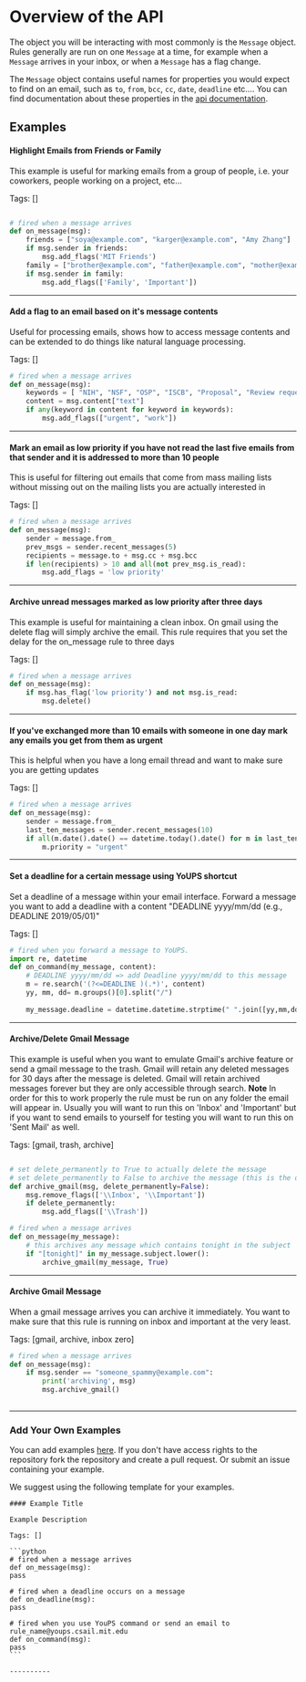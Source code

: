 # Overview of the API

The object you will be interacting with most commonly is the `Message` object. Rules generally are run on one `Message` at a time, for example when a `Message` arrives in your inbox, or when a `Message` has a flag change.

The `Message` object contains useful names for properties you would expect to find on an email, such as `to`, `from`, `bcc`, `cc`, `date`, `deadline` etc.... You can find documentation about these properties in the [api documentation](/docs). 

<!-- TODO we need to make it possible to set custom methods such as deadline using our API. -->

<!-- TODO might be useful to express flags as a custom list so people can use append pop etc... -->

<!-- TODO: what happened to the on flag changed -->

## Examples

#### Highlight Emails from Friends or Family

This example is useful for marking emails from a group of people, i.e. your coworkers, people working on a project, etc...

Tags: []

```python

# fired when a message arrives
def on_message(msg):
    friends = ["soya@example.com", "karger@example.com", "Amy Zhang"]
    if msg.sender in friends:
        msg.add_flags('MIT Friends')
    family = ["brother@example.com", "father@example.com", "mother@example.com"]
    if msg.sender in family:
        msg.add_flags(['Family', 'Important'])
```

----------

<!-- TODO: why does return_only_text in message.content also return the HTML?? -->

#### Add a flag to an email based on it's message contents

Useful for processing emails, shows how to access message contents and can be extended to do things like natural language processing.

Tags: []


```python
# fired when a message arrives
def on_message(msg):
    keywords = [ "NIH", "NSF", "OSP", "ISCB", "Proposal", "Review requests", "AAAS", "IEEE"]
    content = msg.content["text"]
    if any(keyword in content for keyword in keywords):
        msg.add_flags(["urgent", "work"])
```

----------

#### Mark an email as low priority if you have not read the last five emails from that sender and it is addressed to more than 10 people

This is useful for filtering out emails that come from mass mailing lists without missing out on the mailing lists you are actually interested in

Tags: []


```python
# fired when a message arrives
def on_message(msg):
    sender = message.from_
    prev_msgs = sender.recent_messages(5)
    recipients = message.to + msg.cc + msg.bcc
    if len(recipients) > 10 and all(not prev_msg.is_read):
        msg.add_flags = 'low priority'
```

----------

#### Archive unread messages marked as low priority after three days

This example is useful for maintaining a clean inbox. On gmail using the delete flag will simply archive the email. This rule requires that you set the delay for the on_message rule to three days

Tags: []


```python
# fired when a message arrives
def on_message(msg):
    if msg.has_flag('low priority') and not msg.is_read:
        msg.delete()
```

----------

#### If you've exchanged more than 10 emails with someone in one day mark any emails you get from them as urgent

This is helpful when you have a long email thread and want to make sure you are getting updates

Tags: []


```python
# fired when a message arrives
def on_message(msg):
    sender = message.from_
    last_ten_messages = sender.recent_messages(10)
    if all(m.date().date() == datetime.today().date() for m in last_ten_messages):
        m.priority = "urgent"
```

----------

#### Set a deadline for a certain message using YoUPS shortcut

Set a deadline of a message within your email interface. Forward a message you want to add a deadline with a content "DEADLINE yyyy/mm/dd (e.g., DEADLINE 2019/05/01)"

Tags: []


```python
# fired when you forward a message to YoUPS. 
import re, datetime
def on_command(my_message, content):
    # DEADLINE yyyy/mm/dd => add Deadline yyyy/mm/dd to this message
    m = re.search('(?<=DEADLINE )(.*)', content)
    yy, mm, dd= m.groups()[0].split("/")
    
    my_message.deadline = datetime.datetime.strptime(" ".join([yy,mm,dd]), "%Y %m %d")
```


----------

#### Archive/Delete Gmail Message

This example is useful when you want to emulate Gmail's archive feature or send a gmail message to the trash. Gmail will retain any deleted messages for 30 days after the message is deleted. Gmail will retain archived messages forever but they are only accessible through search. **Note** In order for this to work properly the rule must be run on any folder the email will appear in. Usually you will want to run this on 'Inbox' and 'Important' but if you want to send emails to yourself for testing you will want to run this on 'Sent Mail' as well.

Tags: [gmail, trash, archive]

```python

# set delete_permanently to True to actually delete the message
# set delete_permanently to False to archive the message (this is the default)
def archive_gmail(msg, delete_permanently=False):
    msg.remove_flags(['\\Inbox', '\\Important'])
    if delete_permanently:
        msg.add_flags(['\\Trash'])

# fired when a message arrives
def on_message(my_message):
    # this archives any message which contains tonight in the subject
    if "[tonight]" in my_message.subject.lower():
        archive_gmail(my_message, True)		
```

----------

#### Archive Gmail Message

When a gmail message arrives you can archive it immediately. You want to make sure that this rule is running on inbox and important at the very least.

Tags: [gmail, archive, inbox zero]

```python
# fired when a message arrives
def on_message(msg):
    if msg.sender == "someone_spammy@example.com":
        print('archiving', msg)
        msg.archive_gmail()
								
```

----------


### Add Your Own Examples

You can add examples [here](https://github.com/soyapark/murmur/edit/master/docs/examples.md). If you don't have access rights to the repository fork the repository and create a pull request. Or submit an issue containing your example.

We suggest using the following template for your examples.


    #### Example Title
    
    Example Description
    
    Tags: []
    
    ```python
    # fired when a message arrives
    def on_message(msg):
    pass
    
    # fired when a deadline occurs on a message
    def on_deadline(msg):
    pass
    
    # fired when you use YouPS command or send an email to rule_name@youps.csail.mit.edu
    def on_command(msg):
    pass
    ```
    
    ----------
